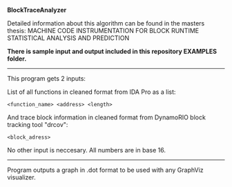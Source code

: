 
**BlockTraceAnalyzer**

Detailed information about this algorithm can be found in the masters thesis:
MACHINE CODE INSTRUMENTATION FOR BLOCK RUNTIME STATISTICAL ANALYSIS AND PREDICTION

**There is sample input and output included in this repository EXAMPLES folder.**

------------------------------

This program gets 2 inputs:

List of all functions in cleaned format from IDA Pro as a list:

    <function_name> <address> <length>

And trace block information in cleaned format from DynamoRIO block tracking tool "drcov":

    <block_adress>

No other input is neccesary. All numbers are in base 16.

-------------------------------

Program outputs a graph in .dot format to be used with any GraphViz visualizer.






